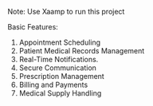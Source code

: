 Note: Use Xaamp to run this project

Basic Features:  
1. Appointment Scheduling 
2. Patient Medical Records Management  
3. Real-Time Notifications.  
4. Secure Communication 
5. Prescription Management 
6. Billing and Payments 
7. Medical Supply Handling
